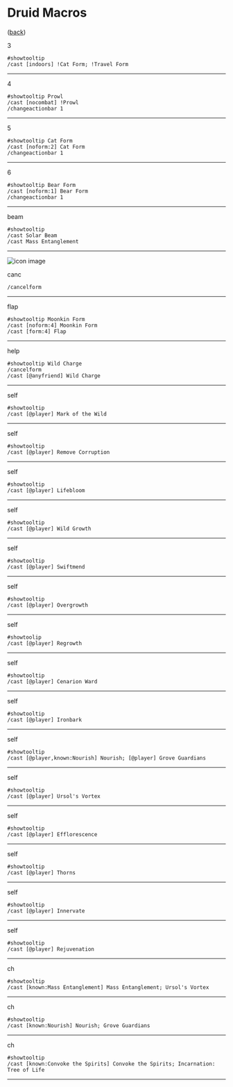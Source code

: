 <!--
    =====================================
    generator=datazen
    version=3.2.0
    hash=dfa8d42c69ed0645dfb6e8087f9ccbae
    =====================================
-->

# Druid Macros

([back](../README.md))

3

```
#showtooltip
/cast [indoors] !Cat Form; !Travel Form
```

---

4

```
#showtooltip Prowl
/cast [nocombat] !Prowl
/changeactionbar 1
```

---

5

```
#showtooltip Cat Form
/cast [noform:2] Cat Form
/changeactionbar 1
```

---

6

```
#showtooltip Bear Form
/cast [noform:1] Bear Form
/changeactionbar 1
```

---

beam

```
#showtooltip
/cast Solar Beam
/cast Mass Entanglement
```

---

![icon image](https://wow.zamimg.com/images/wow/icons/large/ability_racial_twoforms.jpg)

canc

```
/cancelform
```

---

flap

```
#showtooltip Moonkin Form
/cast [noform:4] Moonkin Form
/cast [form:4] Flap
```

---

help

```
#showtooltip Wild Charge
/cancelform
/cast [@anyfriend] Wild Charge
```

---

self

```
#showtooltip
/cast [@player] Mark of the Wild
```

---

self

```
#showtooltip
/cast [@player] Remove Corruption
```

---

self

```
#showtooltip
/cast [@player] Lifebloom
```

---

self

```
#showtooltip
/cast [@player] Wild Growth
```

---

self

```
#showtooltip
/cast [@player] Swiftmend
```

---

self

```
#showtooltip
/cast [@player] Overgrowth
```

---

self

```
#showtoolip
/cast [@player] Regrowth
```

---

self

```
#showtooltip
/cast [@player] Cenarion Ward
```

---

self

```
#showtooltip
/cast [@player] Ironbark
```

---

self

```
#showtooltip
/cast [@player,known:Nourish] Nourish; [@player] Grove Guardians
```

---

self

```
#showtooltip
/cast [@player] Ursol's Vortex
```

---

self

```
#showtooltip
/cast [@player] Efflorescence
```

---

self

```
#showtooltip
/cast [@player] Thorns
```

---

self

```
#showtooltip
/cast [@player] Innervate
```

---

self

```
#showtooltip
/cast [@player] Rejuvenation
```

---

ch

```
#showtooltip
/cast [known:Mass Entanglement] Mass Entanglement; Ursol's Vortex
```

---

ch

```
#showtooltip
/cast [known:Nourish] Nourish; Grove Guardians
```

---

ch

```
#showtooltip
/cast [known:Convoke the Spirits] Convoke the Spirits; Incarnation: Tree of Life
```

---

